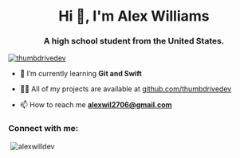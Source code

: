 <h1 align="center">Hi 👋, I'm Alex Williams</h1>
<h3 align="center">A high school student from the United States.</h3>

<p align="left"> <a href="https://github.com/ryo-ma/github-profile-trophy"><img src="https://github-profile-trophy.vercel.app/?username=thumbdrivedev" alt="thumbdrivedev" /></a> </p>

- 🌱 I’m currently learning **Git and Swift**

- 👨‍💻 All of my projects are available at [github.com/thumbdrivedev](github.com/thumbdrivedev)

- 📫 How to reach me **alexwil2706@gmail.com**

<h3 align="left">Connect with me:</h3>
<p align="left">
</p>

<p>&nbsp;<img align="center" src="https://github-readme-stats.vercel.app/api?username=alexwilldev&show_icons=true&locale=en" alt="alexwilldev" /></p>
